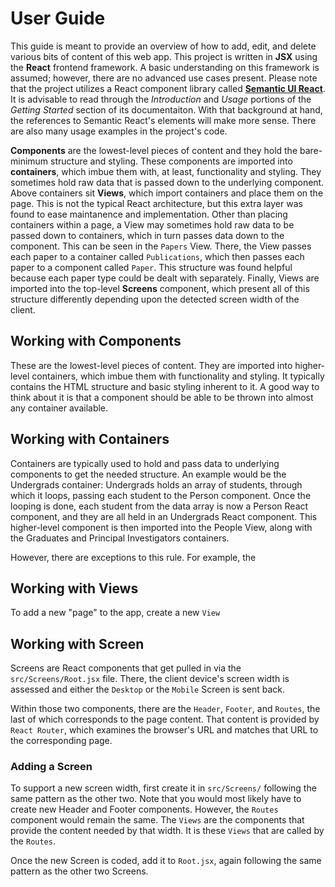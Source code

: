 # User Guide

This guide is meant to provide an overview of how to add, edit, and delete various bits of content of this web app. This project is written in **JSX** using the **React** frontend framework. A basic understanding on this framework is assumed; however, there are no advanced use cases present. Please note that the project utilizes a React component library called [**Semantic UI React**](https://react.semantic-ui.com/introduction). It is advisable to read through the *Introduction* and *Usage* portions of the *Getting Started* section of its documentaiton. With that background at hand, the references to Semantic React's elements will make more sense. There are also many usage examples in the project's code.

**Components** are the lowest-level pieces of content and they hold the bare-minimum structure and styling. These components are imported into **containers**, which imbue them with, at least, functionality and styling. They sometimes hold raw data that is passed down to the underlying component. Above containers sit **Views**, which import containers and place them on the page. This is not the typical React architecture, but this extra layer was found to ease maintanence and implementation. Other than placing containers within a page, a View may sometimes hold raw data to be passed down to containers, which in turn passes data down to the component. This can be seen in the `Papers` View. There, the View passes each paper to a container called `Publications`, which then passes each paper to a component called `Paper`. This structure was found helpful because each paper type could be dealt with separately.
Finally, Views are imported into the top-level **Screens** component, which present all of this structure differently depending upon the detected screen width of the client.

## Working with Components

These are the lowest-level pieces of content. They are imported into higher-level containers, which imbue them with functionality and styling. It typically contains the HTML structure and basic styling inherent to it. A good way to think about it is that a component should be able to be thrown into almost any container available.

## Working with Containers

Containers are typically used to hold and pass data to underlying components to get the needed structure. An example would be the Undergrads container: Undergrads holds an array of students, through which it loops, passing each student to the Person component. Once the looping is done, each student from the data array is now a Person React component, and they are all held in an Undergrads React component. This higher-level component is then imported into the People View, along with the Graduates and Principal Investigators containers.

However, there are exceptions to this rule. For example, the

## Working with Views

To add a new "page" to the app, create a new `View`

## Working with Screen

Screens are React components that get pulled in via the `src/Screens/Root.jsx` file. There, the client device's screen width is assessed and either the `Desktop` or the `Mobile` Screen is sent back.

Within those two components, there are the `Header`, `Footer`, and `Routes`, the last of which corresponds to the page content. That content is provided by `React Router`, which examines the browser's URL and matches that URL to the corresponding page.

### Adding a Screen

To support a new screen width, first create it in `src/Screens/` following the same pattern as the other two. Note that you would most likely have to create new Header and Footer components. However, the `Routes` component would remain the same. The `Views` are the components that provide the content needed by that width. It is these `Views` that are called by the `Routes`.

Once the new Screen is coded, add it to `Root.jsx`, again following the same pattern as the other two Screens.
